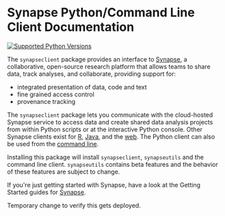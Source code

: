 # Synapse Python/Command Line Client Documentation

[![Supported Python Versions](https://img.shields.io/pypi/pyversions/synapseclient.svg)](https://pypi.org/project/synapseclient/)

The `synapseclient` package provides an interface to [Synapse](http://www.synapse.org), a collaborative, open-source research platform that allows teams to share data, track analyses, and collaborate, providing support for:

- integrated presentation of data, code and text
- fine grained access control
- provenance tracking

The `synapseclient` package lets you communicate with the cloud-hosted Synapse service to access data and create shared data analysis projects from within Python scripts or at the interactive Python console. Other Synapse clients exist for [R](https://r-docs.synapse.org/), [Java](https://github.com/Sage-Bionetworks/Synapse-Repository-Services/tree/develop/client/synapseJavaClient), and the [web](https://www.synapse.org/). The Python client can also be used from the [command line](getting_started/cli.md).

Installing this package will install `synapseclient`, `synapseutils` and the command line client. `synapseutils` contains beta features and the behavior of these features are subject to change.

If you're just getting started with Synapse, have a look at the Getting Started guides for [Synapse](https://help.synapse.org/docs/Getting-Started.2055471150.html).


Temporary change to verify this gets deployed.
